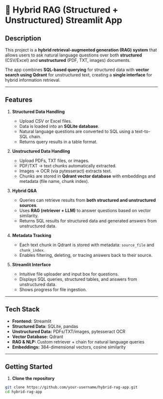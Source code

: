 
# 🤖 Hybrid RAG (Structured + Unstructured) Streamlit App

## Description
This project is a **hybrid retrieval-augmented generation (RAG) system** that allows users to ask natural language questions over both **structured** (CSV/Excel) and **unstructured** (PDF, TXT, images) documents.  

The app combines **SQL-based querying** for structured data with **vector search using Qdrant** for unstructured text, creating a **single interface** for hybrid information retrieval.

---

## Features

1. **Structured Data Handling**  
   - Upload CSV or Excel files.  
   - Data is loaded into an **SQLite database**.  
   - Natural language questions are converted to SQL using a text-to-SQL chain.  
   - Returns query results in a table format.

2. **Unstructured Data Handling**  
   - Upload PDFs, TXT files, or images.  
   - PDF/TXT → text chunks automatically extracted.  
   - Images → OCR (via pytesseract) extracts text.  
   - Chunks are stored in **Qdrant vector database** with embeddings and metadata (file name, chunk index).  

3. **Hybrid Q&A**  
   - Queries can retrieve results from **both structured and unstructured sources**.  
   - Uses **RAG (retriever + LLM)** to answer questions based on vector similarity.  
   - Returns SQL results for structured data and generated answers from unstructured data.

4. **Metadata Tracking**  
   - Each text chunk in Qdrant is stored with metadata: `source_file` and `chunk_index`.  
   - Enables filtering, deleting, or tracing answers back to their source.

5. **Streamlit Interface**  
   - Intuitive file uploader and input box for questions.  
   - Displays SQL queries, structured tables, and answers from unstructured data.  
   - Shows progress for file ingestion.

---

## Tech Stack

- **Frontend:** Streamlit  
- **Structured Data:** SQLite, pandas  
- **Unstructured Data:** PDFs/TXT/images, pytesseract OCR  
- **Vector Database:** Qdrant  
- **RAG & NLP:** Custom retriever + chain for natural language queries  
- **Embeddings:** 384-dimensional vectors, cosine similarity  

---

## Getting Started

1. **Clone the repository**

```bash
git clone https://github.com/your-username/hybrid-rag-app.git
cd hybrid-rag-app
